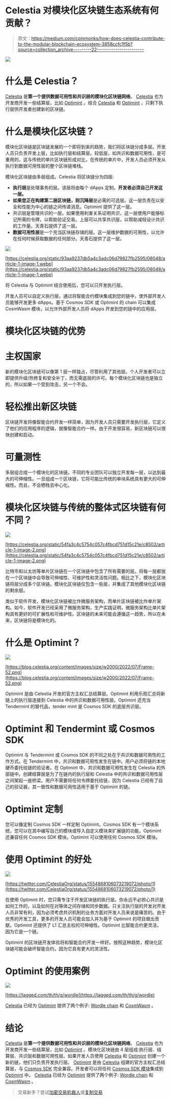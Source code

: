 # Celestia 对模块化区块链生态系统有何贡献？

> 原文：<https://medium.com/coinmonks/how-does-celestia-contribute-to-the-modular-blockchain-ecosystem-3858ccfc1f5b?source=collection_archive---------22----------------------->

![](img/4b09269be2e05bcec9816703e544145c.png)

# 什么是 Celestia？

[Celestia](https://celestia.org/) 是**第一个提供数据可用性和共识层的模块化区块链网络**。 [Celestia](https://celestia.org/) 也为开发商开发一些结算层，比如 [Optimint](https://docs.celestia.org/developers/optimint) 。结合 [Celestia](https://celestia.org/) 和 [Optimint](https://docs.celestia.org/developers/optimint) ，只剩下执行层供开发者创建新的区块链。

# 什么是模块化区块链？

模块化区块链是区块链发展的一个即将到来的趋势，我们将区块链分成多层。开发人员只负责开发上层，比如执行层和结算层。较低层，如共识和数据可用性，是可重用的，这与传统的单片区块链形成对比，在传统的单片中，开发人员必须开发从执行到数据可用性层的整个区块链堆栈。

模块化区块链由多层组成。Celestia 将区块链分为四层:

*   **执行层**是处理事务的层。该层将由每个 dApps 定制。**开发者必须自己开发这一层。**
*   **如果您正在构建第二层区块链，则沉降层**是必需的可选层。这一层负责在以安全和性能为中心的链之间传递消息。Optimint 提供了这一层。
*   共识层是管理共识的一层。如果使用利害关系证明共识，这一层使用户能够标记所需的令牌，以帮助验证交易。上层可以共享共识层，以帮助减轻设计共识的工作量。天青石提供了这一层。
*   **数据可用性层**是一个充当区块链存储的层。这一层维护数据的可用性，以允许在任何时候获取数据的任何部分。天青石提供了这一层。

![](img/22e2641cee413c2f9efccb756ab574b7.png)

[https://celestia.org/static/93aa9237db5a4c3adc06d79827fb2595/08048/article-1-image-1.webp](https://celestia.org/static/93aa9237db5a4c3adc06d79827fb2595/08048/article-1-image-1.webp)

将 Celestia 与 Optimint 结合使用后，您可以只开发执行层。

开发人员可以自定义执行层，通过将智能合约模块集成到您的链中，使外部开发人员能够开发更多 dApps。基于 Cosmos SDK 或 Optimint 的 chain 可以集成 CosmWasm 模块，以允许外部开发人员将 dApps 开发到您的链中的应用层。

# 模块化区块链的优势

# 主权国家

新的模块化区块链可以像第 1 层一样独占，尽管利用了其他层。个人开发者可以立即提供升级/热修复和安全补丁，而无需底层的许可。每个模块化区块链也是独立的，所以如果一个受到攻击，另一个不会。

# 轻松推出新区块链

区块链开发将像智能合约开发一样简单，因为开发人员只需要开发执行层，它定义了他们的应用程序的逻辑，就像智能合约一样。由于开发很容易，新区块链可以很快创建和启动。

# 可量测性

多层组合成一个模块化的区块链。不同的专业团队可以独立开发每一层，以达到最大的可伸缩性。一旦组成一个区块链，它将可能比传统的单块系统具有更大的可伸缩性。而且，不会牺牲去中心化。

# 模块化区块链与传统的整体式区块链有何不同？

![](img/3b2ea08468103119017ccb3161b460fd.png)

[https://celestia.org/static/54fa3c4c5754c057c4fbcd751d15c21e/c8502/article-1-image-2.png](https://celestia.org/static/54fa3c4c5754c057c4fbcd751d15c21e/c8502/article-1-image-2.png)

比特币和以太坊等单片区块链在一个区块链中包含了所有需要的层。将每一层都放在一个区块链中会导致可伸缩性、可维护性和灵活性问题。相比之下，模块化区块链将层分成多个区块链。模块化区块链仅包含一些层，并集成了其他模块化区块链的剩余层。

类似于软件开发，模块化区块链被比作微服务架构，而单片区块链被比作单片架构。如今，软件开发已经采用了微服务架构，生产实践证明，微服务架构比单片架构具有更好的可扩展性和可维护性。区块链的未来可能会遵循这一趋势，所以在未来，区块链将是模块化的。

# 什么是 Optimint？

![](img/0d43ded2d6a778bb52c657e5f0f4e7c0.png)

[https://blog.celestia.org/content/images/size/w2000/2022/07/Frame-52.png](https://blog.celestia.org/content/images/size/w2000/2022/07/Frame-52.png)

Optimint 是由 Celestia 开发的官方主权汇总结算层。Optimint 利用乐观汇总将新链上的执行层连接到 Celestia 中的共识和数据可用性层。Optimint 还充当 Tendermint 的替代品，tender mint 是 Cosmos SDK 的底层共识层。

# Optimint 和 Tendermint 或 Cosmos SDK

Optimint 与 Tendermint 或 Cosmos SDK 的不同之处在于共识和数据可用性的工作方式。在 Tendermint 中，共识和数据可用性发生在链中。用户必须将链的本地硬币委托给链的验证者。在 Optimint 中，共识和数据可用性发生在 Celestia 的外部链中。创建结算层是为了在链内的执行层和 Celestia 中的共识和数据可用性层之间架起一座桥梁。用户不需要将任何令牌委托给链，因为 Celestia 已经有了自己的验证器，其一致性和数据可用性适用于基于 Optimint 的链。

# Optimint 定制

您可以像定制 Cosmos SDK 一样定制 Optimint。Cosmos SDK 有一个模块系统，您可以在其中编写自己的模块或导入自定义模块来扩展链的功能。Optimint 还兼容任何 Cosmos SDK 模块。Optimint 可以使用任何 Cosmos SDK 模块。

# 使用 Optimint 的好处

![](img/db66d666b94375072bd95f844d0643b1.png)

[https://twitter.com/CelestiaOrg/status/1554868106073219072/photo/1](https://twitter.com/CelestiaOrg/status/1554868106073219072/photo/1)

在使用 Optimint 时，您只需专注于开发区块链的执行层。你永远不必担心共识是如何工作的，以及如何在对等体之间存储和同步数据。只关注执行层的开发对开发人员非常有利，因为必须考虑共识机制的业务方面对开发人员来说是痛苦的。由于优秀的开发工具，更多的开发人员可能会加入并为基于 Optimint 的项目做出贡献。Optimint 还提供了 L1 汇总主权的可伸缩性。Optimint 比智能合约更灵活，因为它是一个链。

Optimint 的区块链开发体验将和智能合约开发一样好。按照这种趋势，模块化区块链可能会破坏智能合约，因为它具有更大的灵活性。

# Optimint 的使用案例

![](img/4cc2aaa15d3cf2935c5a3a972d0219d7.png)

[https://lagged.com/th/th/g/wordle](https://lagged.com/th/th/g/wordle)

[Celestia](https://celestia.org/) 已经为 [Optimint](https://docs.celestia.org/developers/optimint) 提供了两个例子: [Wordle chain](https://docs.celestia.org/category/wordle) 和 [CosmWasm](https://docs.celestia.org/category/cosmwasm) 。

# 结论

[Celestia](https://celestia.org/) 是**第一个提供数据可用性和共识层的模块化区块链网络**。 [Celestia](https://celestia.org/) 也为开发商开发一些结算层，比如 [Optimint](https://docs.celestia.org/developers/optimint) 。模块化区块链由 4 层组成:执行层、结算层、共识层和数据可用性层。如果开发人员使用 [Celestia](https://celestia.org/) 和 [Optimint](https://docs.celestia.org/developers/optimint) 创建一个新的链，他们只负责开发执行层。 [Optimint](https://docs.celestia.org/developers/optimint) 是由 [Celestia](https://celestia.org/) 组建的官方主权汇总结算层，与 [Cosmos SDK](https://docs.cosmos.network/) 完全兼容。开发者可以将任何 [Cosmos SDK 模块](https://docs.cosmos.network/v0.46/modules/)集成到 [Optimint](https://docs.celestia.org/developers/optimint) 中。 [Celestia](https://celestia.org/) 已经为 [Optimint](https://docs.celestia.org/developers/optimint) 提供了两个例子: [Wordle chain](https://docs.celestia.org/category/wordle) 和 [CosmWasm](https://docs.celestia.org/category/cosmwasm) 。

> 交易新手？尝试[加密交易机器人](/coinmonks/crypto-trading-bot-c2ffce8acb2a)或[复制交易](/coinmonks/top-10-crypto-copy-trading-platforms-for-beginners-d0c37c7d698c)